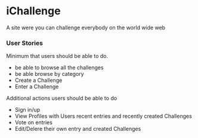 # iChallenge

A site were you can challenge everybody on the world wide web


### User Stories
Minimum that users should be able to do.

- be able to browse all the challenges
- be able browse by category
- Create a Challenge
- Enter a Challenge

Additional actions users should be able to do
- Sign in/up
- View Profiles with Users recent entries and recently created Challenges
- Vote on entries
- Edit/Delere their own entry and created Challenges

### 

